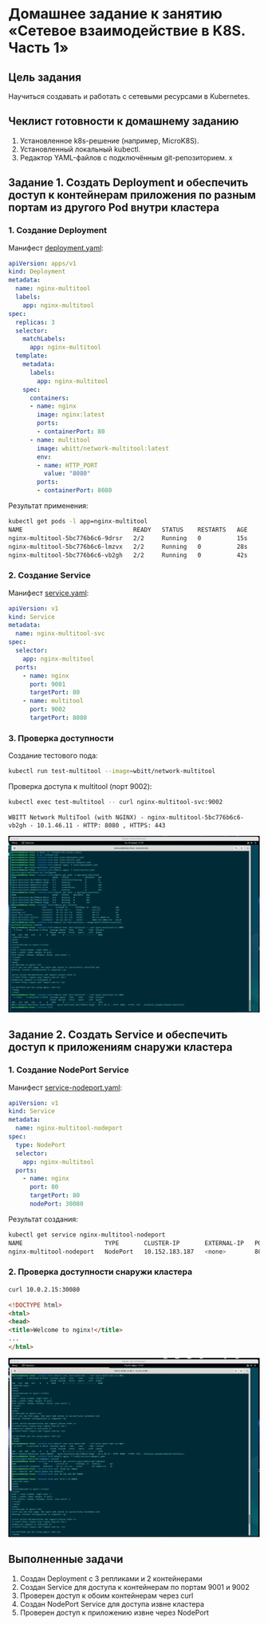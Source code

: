 # Домашнее задание к занятию «Сетевое взаимодействие в K8S. Часть 1»

## Цель задания

Научиться создавать и работать с сетевыми ресурсами в Kubernetes.

## Чеклист готовности к домашнему заданию

1.  Установленное k8s-решение (например, MicroK8S).
2.  Установленный локальный kubectl.
3.  Редактор YAML-файлов с подключённым git-репозиторием.
x
## Задание 1. Создать Deployment и обеспечить доступ к контейнерам приложения по разным портам из другого Pod внутри кластера

### 1. Создание Deployment

Манифест [deployment.yaml](task1/deployment.yaml):

```yaml
apiVersion: apps/v1
kind: Deployment
metadata:
  name: nginx-multitool
  labels:
    app: nginx-multitool
spec:
  replicas: 3
  selector:
    matchLabels:
      app: nginx-multitool
  template:
    metadata:
      labels:
        app: nginx-multitool
    spec:
      containers:
      - name: nginx
        image: nginx:latest
        ports:
        - containerPort: 80
      - name: multitool
        image: wbitt/network-multitool:latest
        env:
        - name: HTTP_PORT
          value: "8080"
        ports:
        - containerPort: 8080
```

Результат применения:
```bash
kubectl get pods -l app=nginx-multitool
NAME                               READY   STATUS    RESTARTS   AGE
nginx-multitool-5bc776b6c6-9drsr   2/2     Running   0          15s
nginx-multitool-5bc776b6c6-lmzvx   2/2     Running   0          28s
nginx-multitool-5bc776b6c6-vb2gh   2/2     Running   0          42s
```

### 2. Создание Service

Манифест [service.yaml](task1/service.yaml):

```yaml
apiVersion: v1
kind: Service
metadata:
  name: nginx-multitool-svc
spec:
  selector:
    app: nginx-multitool
  ports:
    - name: nginx
      port: 9001
      targetPort: 80
    - name: multitool
      port: 9002
      targetPort: 8080
```

### 3. Проверка доступности

Создание тестового пода:
```bash
kubectl run test-multitool --image=wbitt/network-multitool
```


Проверка доступа к multitool (порт 9002):
```bash
kubectl exec test-multitool -- curl nginx-multitool-svc:9002
```
```
WBITT Network MultiTool (with NGINX) - nginx-multitool-5bc776b6c6-vb2gh - 10.1.46.11 - HTTP: 8080 , HTTPS: 443
```

![image](https://github.com/Byzgaev-I/4-NetworkK8S/blob/main/4-1.png)


## Задание 2. Создать Service и обеспечить доступ к приложениям снаружи кластера

### 1. Создание NodePort Service

Манифест [service-nodeport.yaml](task2/service-nodeport.yaml):

```yaml
apiVersion: v1
kind: Service
metadata:
  name: nginx-multitool-nodeport
spec:
  type: NodePort
  selector:
    app: nginx-multitool
  ports:
    - name: nginx
      port: 80
      targetPort: 80
      nodePort: 30080
```

Результат создания:
```bash
kubectl get service nginx-multitool-nodeport
NAME                       TYPE       CLUSTER-IP       EXTERNAL-IP   PORT(S)        AGE
nginx-multitool-nodeport   NodePort   10.152.183.187   <none>        80:30080/TCP   9s
```

### 2. Проверка доступности снаружи кластера

```bash
curl 10.0.2.15:30080
```
```html
<!DOCTYPE html>
<html>
<head>
<title>Welcome to nginx!</title>
...
</html>
```

![image](https://github.com/Byzgaev-I/4-NetworkK8S/blob/main/4-2.png)

## Выполненные задачи

1. Создан Deployment с 3 репликами и 2 контейнерами
2. Создан Service для доступа к контейнерам по портам 9001 и 9002
3. Проверен доступ к обоим контейнерам через curl
4. Создан NodePort Service для доступа извне кластера
5. Проверен доступ к приложению извне через NodePort
